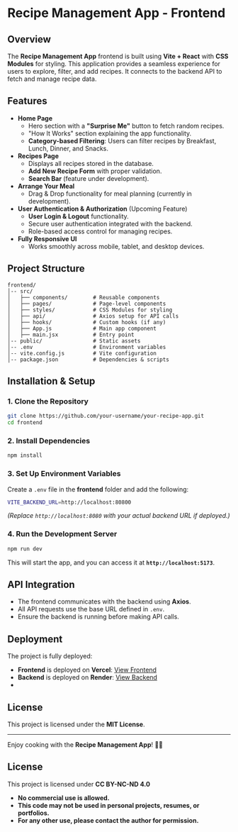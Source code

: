 # Recipe Management App - Frontend

## Overview
The **Recipe Management App** frontend is built using **Vite + React** with **CSS Modules** for styling. This application provides a seamless experience for users to explore, filter, and add recipes. It connects to the backend API to fetch and manage recipe data.

## Features
- **Home Page**
  - Hero section with a **"Surprise Me"** button to fetch random recipes.
  - "How It Works" section explaining the app functionality.
  - **Category-based Filtering**: Users can filter recipes by Breakfast, Lunch, Dinner, and Snacks.
- **Recipes Page**
  - Displays all recipes stored in the database.
  - **Add New Recipe Form** with proper validation.
  - **Search Bar** (feature under development).
- **Arrange Your Meal**
  - Drag & Drop functionality for meal planning (currently in development).
- **User Authentication & Authorization** (Upcoming Feature)
  - **User Login & Logout** functionality.
  - Secure user authentication integrated with the backend.
  - Role-based access control for managing recipes.
- **Fully Responsive UI**
  - Works smoothly across mobile, tablet, and desktop devices.

## Project Structure
```
frontend/
│-- src/
│   ├── components/        # Reusable components
│   ├── pages/             # Page-level components
│   ├── styles/            # CSS Modules for styling
│   ├── api/               # Axios setup for API calls
│   ├── hooks/             # Custom hooks (if any)
│   ├── App.js             # Main app component
│   ├── main.jsx           # Entry point
│-- public/                # Static assets
│-- .env                   # Environment variables
│-- vite.config.js         # Vite configuration
│-- package.json           # Dependencies & scripts
```

## Installation & Setup
### 1. Clone the Repository
```sh
git clone https://github.com/your-username/your-recipe-app.git
cd frontend
```

### 2. Install Dependencies
```sh
npm install
```

### 3. Set Up Environment Variables
Create a `.env` file in the **frontend** folder and add the following:
```sh
VITE_BACKEND_URL=http://localhost:80800
```
*(Replace `http://localhost:8080` with your actual backend URL if deployed.)*

### 4. Run the Development Server
```sh
npm run dev
```
This will start the app, and you can access it at **`http://localhost:5173`**.

## API Integration
- The frontend communicates with the backend using **Axios**.
- All API requests use the base URL defined in `.env`.
- Ensure the backend is running before making API calls.

## Deployment
The project is fully deployed:
- **Frontend** is deployed on **Vercel**: [View Frontend](https://recipe-management-app-sable.vercel.app/)
- **Backend** is deployed on **Render**: [View Backend](https://dashboard.render.com/web/srv-cv6rp48gph6c73dpd67g)
- 

## License
This project is licensed under the **MIT License**.

---

Enjoy cooking with the **Recipe Management App**! 🍲🔥

## License
This project is licensed under **CC BY-NC-ND 4.0**   
- **No commercial use is allowed.**  
- **This code may not be used in personal projects, resumes, or portfolios.**  
- **For any other use, please contact the author for permission.**  


